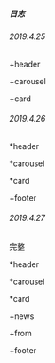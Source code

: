 ##### 日志

###### 2019.4.25

+header 

+carousel

+card



###### 2019.4.26

*header 

*carousel

*card

+footer



###### 2019.4.27

完整

*header 

*carousel

*card

+news

+from

+footer